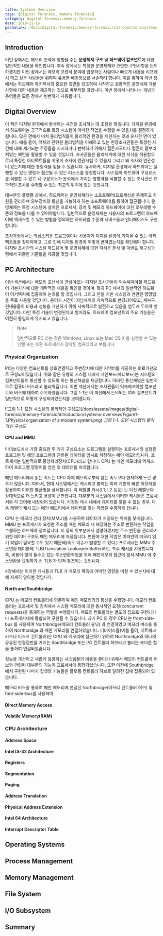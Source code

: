 ```yaml
---
title: Systems Overview
tags: [digital forensic, memory forensic]
category: digital-forensic.memory-forensic
date: 2019-11-16
permalink: /docs/digital-forensic/memory-forensic/introduction/systems-overview
---
```


## Introduction
이번 장에서는 메모리 분석에 영향을 주는 **운영체제 구조** 및 **하드웨어 컴포넌트**에 대한 일반적인 내용을 확인합니다. 후속 장에서는 특정한 운영체제와 관련한 구현사항을 논의하겠지만 이번 장에서는 메모리 포렌식 분야에 입문하는 사람이나 빠르게 내용을 리프레시 하고 싶은 사람들을 위하여 유용한 배경정보를 서술하려 합니다. 이를 위하여 이번 장에서는 하드웨어 아키텍처의 중요한 측면을 강조하여 시작하고 공통적인 운영체제 기본사항에 대한 내용을 제공하는 것으로 마무리할 것입니다. 이번 장에서 나타나는 개념과 용어들은 모든 장에서 빈번하게 사용됩니다.

<!--more-->

## Digital Overview
이 책은 디지털 환경에서 발생하는 사건을 조사하는 데 초점을 맞춥니다. 디지털 환경에서 하드웨어는 궁극적으로 특정 시스템이 어떠한 작업을 수행할 수 있을지를 결정하게 됩니다. 많은 면에서 마치 물리법칙들이 물리적인 환경을 제한하는 것과 유사한 면이 있습니다. 에를 들어, 액체와 관련된 물리법칙을 이해하고 있는 현장조사관들은 특정한 사건에 대해 제기되는 주장들을 지지하거나 반박하기 위해서 혈흔자국이나 혈흔이 흩뿌러져있는 패턴을 활용할 수 있을 것입니다. 조사관들은 물리세계에 대한 지식을 적용함으로써 특정한 아티팩트들을 어떻게 조사에 연관시킬 수 있을지 그리고 왜 조사와 연관성이 있는지에 대한 통찰력을 얻을 수 있습니다. 유사하게, 디지털 환경에서 하드웨어는 실행할 수 있는 명령과 접근될 수 있는 리소스를 결정합니다. 시스템의 하드웨어 구성요소를 식별할 수 있고 각 구성요소가 분석에서 가지는 영향력을 식별할 수 있는 조사관은 효과적인 조사를 수행할 수 있는 최고의 위치에 있는 것입니다.

대부분의 플랫폼 상에서, 하드웨어는 운영체제라는 소프트웨어(프로세싱을 통제하고 자원을 관리하며 외부장치와 통신을 가능하게 하는 소프트웨어)를 통하여 접근됩니다. 운영체제는 특정 시스템에 설치된 프로세서, 장치 및 메모리 하드웨어에 대한 로우레벨 수준의 정보를 다룰 수 있어야합니다. 일반적으로 운영체제는 사용자의 프로그램이 하드웨어에 액세스할 수 있는 방법을 정의하는 하이레벨 수준의 서비스들과 인터페이스도 구현합니다.

조사과정에서는 의심스러운 프로그램이나 사용자가 디지털 환경에 가져올 수 있는 아티팩트들을 찾아야하고, 그로 인해 디지털 환경이 어떻게 변하였는지를 확인해야 합니다. 디지털 조사관의 시스템 하드웨어 및 운영체제에 대한 지식은 분석 및 이벤트 재구성과정에서 귀중한 기준틀을 제공할 것입니다.

## PC Architecture
이번 섹션에서는 메모리 포렌식에 관심이있는 디지털 조사관들이 익숙해져야할 하드웨어 기본지식에 대한 개략적인 내용을 확인할 것이며, 특히 PC 에서의 일반적인 하드웨어 아키텍처에 집중하여 논의를 할 것입니다. 그리고 인텔 기반 시스템과 연관된 명명법을 주로 사용할 것입니다. 용어가 시간이 지남에따라 지속적으로 변경되어왔고, 세부구현내용들이 비용과 성능을 개선하기 위해 자속적으로 발전하고 있음을 염두에 두어야 할 것입니다. 다만 특정 기술이 변경된다고 할지라도, 하드웨어 컴포넌트의 주요 기능들은 여전히 동일하게 유지되고 있습니다.

> Note
>
> 일반적으로 PC 라는 것은 Windows, Linux 또는 Mac OS X 를 실행할 수 있는 인텔 또는 호환 프로세서가 장착된 컴퓨터라고 부릅니다.

### Physical Organization
PC는 다양한 컴포넌트를 상호연결하고 주변장치에 대한 커넥터를 제공하는 회로기판으로 구성되어있습니다. 위와 같은 유형의 시스템 내에서 메인보드(마더보드)는 시스템의 컴포넌트들이 통신할 수 있도록 하는 통신채널을 제공합니다. 이러한 통신채널은 일반적으로 컴퓨터 버스라고 불리워집니다. 이번 섹션에서는 조사관들이 익숙해져야할 컴포넌트와 버스에 대하여 주목하였습니다. 그림 1-1은 이 섹션에서 논의되는 여러 컴포넌트가 일반적으로 어떻게 구성되어있는지를 보여줍니다.

![그림 1-1. 모던 시스템의 물리적인 구성도](/docs/assets/images/digital-forensic/memory-forensic/introduction/systems-overview/Figure1-1.Physical organization of a modern system.png)
*그림 1-1. 모던 시스템의 물리적인 구성도*

#### CPU and MMU
마더보드에서 가장 중요한 두 가지 구성요소는 프로그램을 실행하는 프로세서와 실행된 프로그램 및 해당 프로그램과 관련된 데이터를 임시로 저장하는 메인 메모리입니다. 프로세서는 일반적으로 중앙처리장치(CPU)라고 합니다. CPU 는 메인 메모리에 엑세스하여 프로그램 명령어를 얻은 후 데이터를 처리합니다.

메인 메모리에서 읽는 속도는 CPU 자체 메모리로부터 읽는 속도보다 현저하게 느린 경우가 많습니다. 따라서, 현대 시스템에서는 캐시라고 불리는 여러 계층의 빠른 메모리를 활용하여 이러한 불균형을 상쇄합니다. 각 레벨별 캐시(L1, L2 등등) 는 이전 레벨보다 상대적으로 더 느리고 용량이 큰편입니다. 대부분의 시스템에서 이러한 캐시들은 프로세서와 각 코어에 내장되어 있습니다. 지정된 캐시 내에서 데이터를 찾을 수 없는 경우, 다음 레벨의 캐시 또는 메인 메모리에서 데이터를 찾는 작업을 수행하게 됩니다.

CPU 는 메모리 관리 장치(MMU)를 사용하여 데이터가 저장되는 위치를 찾게됩니다. MMU 는 프로세서가 요청한 주소를 메인 메모리 내 해당하는 주소로 변환하는 작업을 수행하는 하드웨어 장치입니다. 이 장의 뒷부분에서 설명하겠지만 주소 변환을 관리하기 위한 데이터 구조도 메인 메모리에 저장됩니다. 변환에 대한 작업은 여러번의 메모리 읽기 작업이 필요할 수도 있기 때문에(속도 이슈가 발생할 수 있다.) 프로세서는 MMU 주소변환 테이블에 TLB(Translation Lookaside Buffer)라는 특수 캐시를 사용합니다. 즉, 비용이 많이 들수도 있는 주소변환작업을 위해 메인메모리 접근에 앞서 MMU 에 주소변환을 요청하기 전 TLB 가 먼저 참조되는 것입니다.

4장에서는 이러한 캐시들과 TLB 가 메모리 획득에 어떠한 영향을 미칠 수 있는지에 대해 자세히 알아볼 것입니다.

#### North and Southbridge
CPU 는 메모리 컨트롤러에 의존하여 메인 메모리와의 통신을 수행합니다. 메모리 컨트롤러는 프로세서 및 장치에서 시스템 메모리에 대한 동시적인 요청(concurrent requests)을 중재하는 역할을 수행합니다. 메모리 컨트롤러는 별도의 칩으로 구현되거나 프로세서내에 통합되어 구현될 수 있습니다. 과거 PC 의 경우 CPU 는 front-side-bus 를 사용하여 Northbridge(메모리 컨트롤러 유닛) 과 연결하였고 메모리 버스를 통하여 Northbridge 와 메인 메모리를 연결하였습니다. 디바이스들(예를 들어, 네트워크 카드나 디스크 컨트롤러)은 CPU 와 메모리에 접근하기 위하여 Northbridge와 하나의 공유된 연결점만을 가지는 Southbridge 또는 I/O 컨트롤러 허브라고 불리는 또다른 칩을 통하여 연결되었습니다.

성능을 개선하고 새롭게 등장하는 시스템들의 비용을 줄이기 위해서 메모리 컨트롤러 허브와 관련된 대부분의 기능이 프로세서에 통합되었습니다. 또한 이전에 Southbridge 에서 구현된 나머지 칩셋의 기능들은 플랫폼 컨트롤러 허브로 알려진 칩에 집중되어 있습니다.


메모리 버스를 통하여 메인 메모리에 연결된 Northbridge(메모리 컨트롤러 허브) 및 font-side-bus를 사용하여

#### Direct Memory Access
#### Volatile Memory(RAM)

### CPU Architecture
#### Address Space
#### Intel IA-32 Architecture
#### Registers
#### Segmentation
#### Paging
#### Address Translation
#### Physical Address Extension
#### Intel 64 Architecture
#### Interrupt Descriptor Table

## Operating Systems

## Process Management

## Memory Management

## File System

## I/O Subsystem

## Summary
